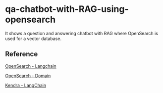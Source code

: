 # qa-chatbot-with-RAG-using-opensearch
It shows a question and answering chatbot with RAG where OpenSearch is used for a vector database.


## Reference

[OpenSearch - Langchain](https://python.langchain.com/docs/integrations/vectorstores/opensearch)

[OpenSearch - Domain](https://docs.aws.amazon.com/cdk/api/v2/docs/aws-cdk-lib.aws_opensearchservice.Domain.html)

[Kendra - LangChain](https://python.langchain.com/docs/integrations/retrievers/amazon_kendra_retriever)
